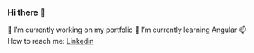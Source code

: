 ### Hi there 👋

🔭 I’m currently working on my portfolio
🌱 I’m currently learning Angular
📫 How to reach me: [Linkedin](https://www.linkedin.com/in/jakub-ślęzak-542721269/)

<!--
**jk-slezak/jk-slezak** is a ✨ _special_ ✨ repository because its `README.md` (this file) appears on your GitHub profile.

Here are some ideas to get you started:

- 🔭 I’m currently working on ...
- 🌱 I’m currently learning ...
- 👯 I’m looking to collaborate on ...
- 🤔 I’m looking for help with ...
- 💬 Ask me about ...
- 📫 How to reach me: ...
- 😄 Pronouns: ...
- ⚡ Fun fact: ...
-->
